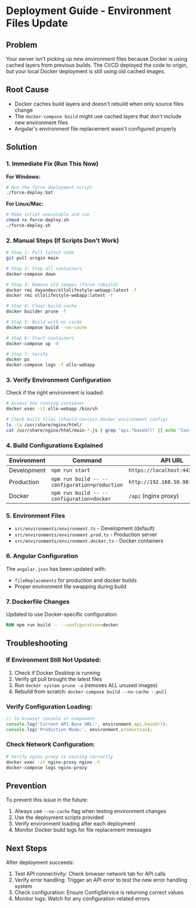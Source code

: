 # Deployment Guide - Environment Files Update

## Problem
Your server isn't picking up new environment files because Docker is using cached layers from previous builds. The CI/CD deployed the code to origin, but your local Docker deployment is still using old cached images.

## Root Cause
- Docker caches build layers and doesn't rebuild when only source files change
- The `docker-compose build` might use cached layers that don't include new environment files
- Angular's environment file replacement wasn't configured properly

## Solution

### 1. Immediate Fix (Run This Now)

**For Windows:**
```bash
# Run the force deployment script
./force-deploy.bat
```

**For Linux/Mac:**
```bash
# Make script executable and run
chmod +x force-deploy.sh
./force-deploy.sh
```

### 2. Manual Steps (If Scripts Don't Work)

```bash
# Step 1: Pull latest code
git pull origin main

# Step 2: Stop all containers
docker-compose down

# Step 3: Remove old images (force rebuild)
docker rmi dayandev/ollolifestyle-webapp:latest -f
docker rmi ollolifestyle-webapp:latest -f

# Step 4: Clear build cache
docker builder prune -f

# Step 5: Build with no cache
docker-compose build --no-cache

# Step 6: Start containers
docker-compose up -d

# Step 7: Verify
docker ps
docker-compose logs -f ollo-webapp
```

### 3. Verify Environment Configuration

Check if the right environment is loaded:
```bash
# Access the running container
docker exec -it ollo-webapp /bin/sh

# Check built files (should contain docker environment config)
ls -la /usr/share/nginx/html/
cat /usr/share/nginx/html/main-*.js | grep "api.*baseUrl" || echo "Config not found in main bundle"
```

### 4. Build Configurations Explained

| Environment | Command | API URL |
|-------------|---------|---------|
| Development | `npm run start` | `https://localhost:44380/api` |
| Production | `npm run build -- --configuration=production` | `http://192.168.50.98:8080/api` |
| Docker | `npm run build -- --configuration=docker` | `/api` (nginx proxy) |

### 5. Environment Files

- `src/environments/environment.ts` - Development (default)
- `src/environments/environment.prod.ts` - Production server
- `src/environments/environment.docker.ts` - Docker containers

### 6. Angular Configuration

The `angular.json` has been updated with:
- `fileReplacements` for production and docker builds
- Proper environment file swapping during build

### 7. Dockerfile Changes

Updated to use Docker-specific configuration:
```dockerfile
RUN npm run build -- --configuration=docker
```

## Troubleshooting

### If Environment Still Not Updated:
1. Check if Docker Desktop is running
2. Verify git pull brought the latest files
3. Run `docker system prune -a` (removes ALL unused images)
4. Rebuild from scratch: `docker-compose build --no-cache --pull`

### Verify Configuration Loading:
```typescript
// In browser console or component
console.log('Current API Base URL:', environment.api.baseUrl);
console.log('Production Mode:', environment.production);
```

### Check Network Configuration:
```bash
# Verify nginx proxy is routing correctly
docker exec -it nginx-proxy nginx -t
docker-compose logs nginx-proxy
```

## Prevention

To prevent this issue in the future:
1. Always use `--no-cache` flag when testing environment changes
2. Use the deployment scripts provided
3. Verify environment loading after each deployment
4. Monitor Docker build logs for file replacement messages

## Next Steps

After deployment succeeds:
1. Test API connectivity: Check browser network tab for API calls
2. Verify error handling: Trigger an API error to test the new error handling system
3. Check configuration: Ensure ConfigService is returning correct values
4. Monitor logs: Watch for any configuration-related errors